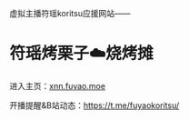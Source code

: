 虚拟主播符瑶koritsu应援网站——

# 符瑶烤栗子☁️烧烤摊

进入主页：[xnn.fuyao.moe](2109776/)

开播提醒&B站动态：https://t.me/fuyaokoritsu/
